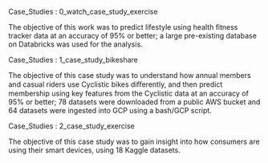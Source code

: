 Case_Studies : 0_watch_case_study_exercise

The objective of this work was to predict lifestyle using health fitness tracker data at an accuracy of 95% or better; a large pre-existing database on Databricks was used for the analysis.


Case_Studies : 1_case_study_bikeshare

The objective of this case study was to understand how annual members and casual riders use Cyclistic bikes diﬀerently, and then predict membership using key features from the Cyclistic data at an accuracy of 95\% or better; 78 datasets were downloaded from a public AWS bucket and 64 datasets were ingested into GCP using a bash/GCP script.


Case_Studies : 2_case_study_exercise

The objective of this case study was to gain insight into how consumers are using their smart devices, using 18 Kaggle datasets.
